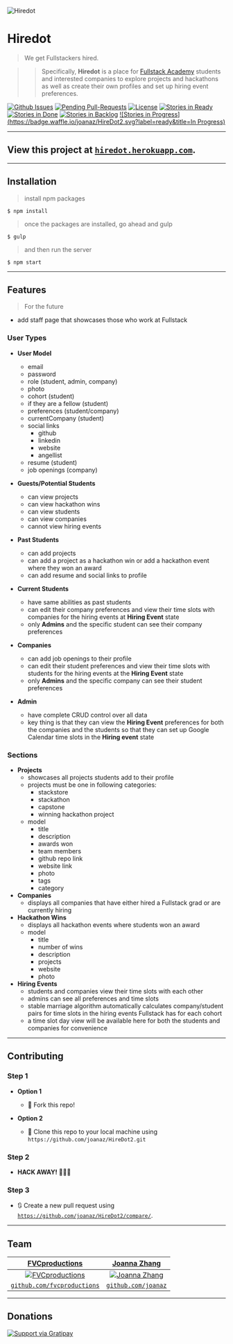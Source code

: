![Hiredot](http://i.imgur.com/d2OfxQX.png)

# Hiredot

> We get Fullstackers hired.

>> Specifically, **Hiredot** is a place for <a href="http://fullstackacademy.com" target="_blank">Fullstack Academy</a> students and interested companies to explore projects and hackathons as well as create their own profiles and set up hiring event preferences.

[![Github Issues](http://githubbadges.herokuapp.com/badges/badgerbadgerbadger/issues.svg?style=flat-square)](https://github.com/joanaz/Hiredot2/issues) [![Pending Pull-Requests](http://githubbadges.herokuapp.com/badges/badgerbadgerbadger/pulls.svg?style=flat-square)](https://github.com/joanaz/Hiredot2/pulls)  [![License](http://img.shields.io/:license-mit-blue.svg?style=flat-square)](http://badges.mit-license.org) [![Stories in Ready](https://badge.waffle.io/joanaz/HireDot2.svg?label=ready&title=Ready)](http://waffle.io/joanaz/HireDot2) [![Stories in Done](https://badge.waffle.io/joanaz/HireDot2.svg?label=ready&title=Done)](http://waffle.io/joanaz/HireDot2) [![Stories in Backlog](https://badge.waffle.io/joanaz/HireDot2.svg?label=ready&title=Backlog)](http://waffle.io/joanaz/HireDot2) [![Stories in Progress](https://badge.waffle.io/joanaz/HireDot2.svg?label=ready&title=In Progress)](http://waffle.io/joanaz/HireDot2)

---

## View this project at <a href="http://hiredot.herokuapp.com" target="_blank">`hiredot.herokuapp.com`</a>.

---

## Installation

> install npm packages

```shell
$ npm install
```

> once the packages are installed, go ahead and gulp

```shell
$ gulp
```

> and then run the server

```shell
$ npm start
```

---

## Features

> For the future

- add staff page that showcases those who work at Fullstack

### User Types

- **User Model**
    - email
    - password
    - role (student, admin, company)
    - photo
    - cohort (student)
    - if they are a fellow (student)
    - preferences (student/company)
    - currentCompany (student)
    - social links
        - github
        - linkedin
        - website
        - angellist
    - resume (student)
    - job openings (company)

- **Guests/Potential Students**
    - can view projects
    - can view hackathon wins
    - can view students
    - can view companies
    - cannot view hiring events

- **Past Students**
    - can add projects
    - can add a project as a hackathon win or add a hackathon event where they won an award
    - can add resume and social links to profile

- **Current Students**
    - have same abilities as past students
    - can edit their company preferences and view their time slots with companies for the hiring events at **Hiring Event** state
    - only **Admins** and the specific student can see their company preferences

- **Companies**
    - can add job openings to their profile
    - can edit their student preferences and view their time slots with students for the hiring events at the **Hiring Event** state
    - only **Admins** and the specific company can see their student preferences

- **Admin**
    - have complete CRUD control over all data
    - key thing is that they can view the **Hiring Event** preferences for both the companies and the students so that they can set up Google Calendar time slots in the **Hiring event** state

### Sections

- **Projects**
    - showcases all projects students add to their profile
    - projects must be one in following categories:
        - stackstore
        - stackathon
        - capstone
        - winning hackathon project
    - model
        - title
        - description
        - awards won
        - team members
        - github repo link
        - website link
        - photo
        - tags
        - category
- **Companies**
    - displays all companies that have either hired a Fullstack grad or are currently hiring
- **Hackathon Wins**
    - displays all hackathon events where students won an award
    - model
        - title
        - number of wins
        - description
        - projects
        - website
        - photo
- **Hiring Events**
    - students and companies view their time slots with each other
    - admins can see all preferences and time slots
    - stable marriage algorithm automatically calculates company/student pairs for time slots in the hiring events Fullstack has for each cohort
    - a time slot day view will be available here for both the students and companies for convenience

---

## Contributing

### Step 1

- **Option 1**
    - 🍴 Fork this repo!

- **Option 2**
    - 👯 Clone this repo to your local machine using `https://github.com/joanaz/HireDot2.git`

### Step 2

- **HACK AWAY!** 🔨🔨🔨

### Step 3

- 🔃 Create a new pull request using <a href="https://github.com/joanaz/HireDot2/compare/" target="_blank">`https://github.com/joanaz/HireDot2/compare/`</a>.

---

## Team

| <a href="http://fvcproductions.com" target="_blank">**FVCproductions**</a> | <a href="https://github.com/joanaz" target="_blank">**Joanna Zhang**</a> |
| :---: |:---:|
| [![FVCproductions](https://avatars1.githubusercontent.com/u/4284691?v=3&s=200)](http://fvcproductions.com)    | [![Joanna Zhang](https://avatars1.githubusercontent.com/u/8575618?v=3&s=200)](https://github.com/joanaz) |
| <a href="http://github.com/fvcproductions" target="_blank">`github.com/fvcproductions`</a> | <a href="https://github.com/joanaz" target="_blank">`github.com/joanaz`</a> |

---

## Donations

[![Support via Gratipay](https://cdn.rawgit.com/gratipay/gratipay-badge/2.3.0/dist/gratipay.png)](https://gratipay.com/fvcproductions/)
